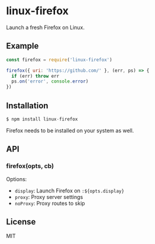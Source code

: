 # linux-firefox

Launch a fresh Firefox on Linux.

## Example

```js
const firefox = require('linux-firefox')

firefox({ uri: 'https://github.com/' }, (err, ps) => {
  if (err) throw err    
  ps.on('error', console.error)
})
```

## Installation

```js
$ npm install linux-firefox
```

Firefox needs to be installed on your system as well.

## API

### firefox(opts, cb)

Options:

- `display`: Launch Firefox on `:${opts.display}`
- `proxy`: Proxy server settings
- `noProxy`: Proxy routes to skip

## License

MIT
